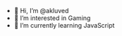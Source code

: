 - 👋 Hi, I’m @akluved
- 👀 I’m interested in Gaming
- 🌱 I’m currently learning JavaScript

<!---
NoNameCr3ative/NoNameCr3ative is a ✨ special ✨ repository because its `README.md` (this file) appears on your GitHub profile.
You can click the Preview link to take a look at your changes.
--->
